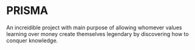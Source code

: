 # PRISMA
An increidible project with main purpose of allowing whomever values learning over money create themselves legendary by discovering how to conquer knowledge. 
